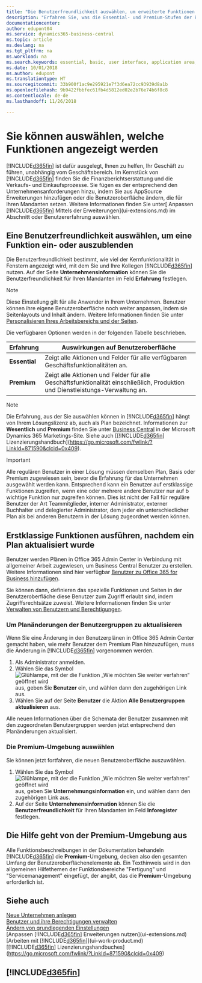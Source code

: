 ```yaml
---
title: "Die Benutzerfreundlichkeit auswählen, um erweiterte Funktionen ein- oder auszublenden| Microsoft Docs"
description: "Erfahren Sie, was die Essential- und Premium-Stufen der Benutzerfreundlichkeit für die Benutzerschnittstelle, Anwendungsbereiche und Ihr Unternehmen bedeutet."
documentationcenter: 
author: edupont04
ms.service: dynamics365-business-central
ms.topic: article
ms.devlang: na
ms.tgt_pltfrm: na
ms.workload: na
ms.search.keywords: essential, basic, user interface, application area, experience
ms.date: 10/01/2018
ms.author: edupont
ms.translationtype: HT
ms.sourcegitcommit: 33b900f1ac9e295921e7f3d6ea72cc93939d8a1b
ms.openlocfilehash: 9b9422fbbfec61fb4d5812ed02e2b76e74b6f8c8
ms.contentlocale: de-de
ms.lasthandoff: 11/26/2018

---
```

# <a name="changing-which-features-are-displayed"></a>Sie können auswählen, welche Funktionen angezeigt werden
[!INCLUDE[d365fin](includes/d365fin_md.md)] ist dafür ausgelegt, Ihnen zu helfen, Ihr Geschäft zu führen, unabhängig vom Geschäftsbereich. Im Kernstück von [!INCLUDE[d365fin](includes/d365fin_md.md)] finden Sie die Finanzberichtserstattung und die Verkaufs- und Einkaufsprozesse. Sie fügen es der entsprechend den Unternehmensanforderungen hinzu, indem Sie aus AppSource Erweiterungen hinzufügen oder die Benutzeroberfläche ändern, die für Ihren Mandanten setzen. Weitere Informationen finden Sie unter[ Anpassen [!INCLUDE[d365fin](includes/d365fin_md.md)] Mittels der Erweiterungen](ui-extensions.md) im Abschnitt oder Benutzererfahrung auswählen.

## <a name="choosing-a-user-experience-to-show-or-hide-features"></a>Eine Benutzerfreundlichkeit auswählen, um eine Funktion ein-  oder auszublenden
Die Benutzerfreundlichkeit bestimmt, wie viel der Kernfunktionalität in Fenstern angezeigt wird, mit dem Sie und Ihre Kollegen [!INCLUDE[d365fin](includes/d365fin_md.md)] nutzen. Auf der Seite **Unternehmensinformation** können Sie die Benutzerfreundlichkeit für Ihren Mandanten im Feld **Erfahrung** festlegen.

> [!NOTE]  
> Diese Einstellung gilt für alle Anwender in Ihrem Unternehmen. Benutzer können ihre eigene Benutzeroberfläche noch weiter anpassen, indem sie Seitenlayouts und Inhalt ändern. Weitere Informationen finden Sie unter [Personalisieren Ihres Arbeitsbereichs und der Seiten](ui-personalization-user.md).  

Die verfügbaren Optionen werden in der folgenden Tabelle beschrieben.

| Erfahrung | Auswirkungen auf Benutzeroberfläche |
| --- | --- |
| **Essential** |Zeigt alle Aktionen und Felder für alle verfügbaren Geschäftsfunktionalitäten an.|
| **Premium** |Zeigt alle Aktionen und Felder für alle Geschäftsfunktionalität einschließlich, Produktion und Dienstleistungs-Verwaltung an.|

> [!NOTE]  
> Die Erfahrung, aus der Sie auswählen können in [!INCLUDE[d365fin](includes/d365fin_md.md)] hängt von Ihrem Lösungslizenz ab, auch als Plan bezeichnet. Informationen zur **Wesentlich** und **Premium** finden Sie unter [Business Central](https://go.microsoft.com/fwlink/?linkid=870242) in der Microsoft Dynamics 365 Marketings-Site. Siehe auch [[!INCLUDE[d365fin](includes/d365fin_md.md)] Lizenzierungshandbuch](https://go.microsoft.com/fwlink/?LinkId=871590&clcid=0x409).

> [!IMPORTANT]  
> Alle regulären Benutzer in einer Lösung müssen demselben Plan, Basis oder Premium zugewiesen sein, bevor die Erfahrung für das Unternehmen ausgewählt werden kann. Entsprechend kann ein Benutzer auf erstklassige Funktionen zugreifen, wenn eine oder mehrere andere Benutzer nur auf  b wichtige Funktion nur zugreifen können. Dies ist nicht der Fall für reguläre Benutzer der Art Teammitglieder, interner Administrator, externer Buchhalter und delegierter Administrator, dem jeder ein unterschiedlicher Plan als bei anderen Benutzern in der Lösung zugeordnet werden können.

## <a name="enabling-premium-features-after-upgrading-a-plan"></a>Erstklassige Funktionen ausführen, nachdem ein Plan aktualisiert wurde
Benutzer werden Plänen in Office 365 Admin Center in Verbindung mit allgemeiner Arbeit zugewiesen, um Business Central Benutzer zu erstellen. Weitere Informationen sind hier verfügbar [Benutzer zu Office 365 for Business hinzufügen](https://support.office.com/en-us/article/Add-users-to-Office-365-for-business-435ccec3-09dd-4587-9ebd-2f3cad6bc2bc).

Sie können dann, definieren das spezielle Funktionen und Seiten in der Benutzeroberfläche diese Benutzer zum Zugriff erlaubt sind, indem Zugriffsrechtsätze zuweist. Weitere Informationen finden Sie unter [Verwalten von Benutzern und Berechtigungen](ui-how-users-permissions.md).

### <a name="to-update-plan-changes-in-users-groups"></a>Um Planänderungen der Benutzergruppen zu aktualisieren
Wenn Sie eine Änderung in den Benutzerplänen in Office 365 Admin Center gemacht haben, wie mehr Benutzer dem Premium Plan hinzuzufügen, muss die Änderung in [!INCLUDE[d365fin](includes/d365fin_md.md)] vorgenommen werden.

1. Als Administrator anmelden.
2. Wählen Sie das Symbol ![Glühlampe, mit der die Funktion „Wie möchten Sie weiter verfahren“ geöffnet wird](media/ui-search/search_small.png "Wie möchten Sie weiter verfahren?") aus, geben Sie **Benutzer** ein, und wählen dann den zugehörigen Link aus.
3. Wählen Sie auf der Seite **Benutzer** die Aktion **Alle Benutzergruppen aktualisieren** aus.

Alle neuen Informationen über die Schemata der Benutzer zusammen mit den zugeordneten Benutzergruppen werden jetzt entsprechend den Planänderungen aktualisiert.

### <a name="to-select-the-premium-experience"></a>Die Premium-Umgebung auswählen
Sie können jetzt fortfahren, die neuen Benutzeroberfläche auszuwählen.
1. Wählen Sie das Symbol ![Glühlampe, mit der die Funktion „Wie möchten Sie weiter verfahren“ geöffnet wird](media/ui-search/search_small.png "Wie möchten Sie weiter verfahren?") aus, geben Sie **Unternehmungsinformation** ein, und wählen dann den zugehörigen Link aus.
2. Auf der Seite **Unternehmensinformation** können Sie die **Benutzerfreundlichkeit** für Ihren Mandanten im Feld **Inforegister** festlegen.

## <a name="help-assumes-premium-experience"></a>Die Hilfe geht von der Premium-Umgebung aus
Alle Funktionsbeschreibungen in der Dokumentation behandeln [!INCLUDE[d365fin](includes/d365fin_md.md)] die **Premium**-Umgebung, decken also den gesamten Umfang der Benutzeroberflächenelemente ab. Ein Texthinweis wird in den allgemeinen Hilfethemen der Funktionsbereiche "Fertigung" und "Servicemanagement" eingefügt, der angibt, das die **Premium**-Umgebung erforderlich ist.

## <a name="see-also"></a>Siehe auch
[Neue Unternehmen anlegen](about-new-company.md)  
[Benutzer und ihre Berechtigungen verwalten](ui-how-users-permissions.md)    
[Ändern von grundlegenden Einstellungen](ui-change-basic-settings.md)  
[Anpassen [!INCLUDE[d365fin](includes/d365fin_md.md)] Erweiterungen nutzen](ui-extensions.md)  
[Arbeiten mit [!INCLUDE[d365fin](includes/d365fin_md.md)]](ui-work-product.md)  
[[!INCLUDE[d365fin](includes/d365fin_md.md)] Lizenzierungshandbuches](https://go.microsoft.com/fwlink/?LinkId=871590&clcid=0x409)

## [!INCLUDE[d365fin](includes/free_trial_md.md)]  

